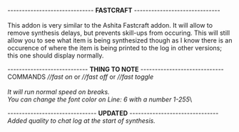 ------------------------------ **FASTCRAFT** ------------------------------\
\
This addon is very similar to the Ashita Fastcraft addon. It will allow
to remove synthesis delays, but prevents skill-ups from occuring.
This will still allow you to see what item is being synthesized though
as I know there is an occurence of where the item is being printed to
the log in other versions; this one should display normally.

---------------------------- **THING TO NOTE** -----------------------------\
COMMANDS
*//fast on* or *//fast off* or *//fast toggle*\
\
*It will run normal speed on breaks.*\
*You can change the font color on Line: 6 with a number 1-255*\

------------------------------- **UPDATED** -------------------------------\
*Added quality to chat log at the start of synthesis.*
